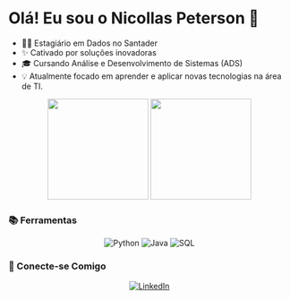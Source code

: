 # Olá! Eu sou o **Nicollas Peterson** 👋

- 👨‍💻 Estagiário em Dados no Santader
- ✨ Cativado por soluções inovadoras
- 🎓 Cursando Análise e Desenvolvimento de Sistemas (ADS)
- 💡 Atualmente focado em aprender e aplicar novas tecnologias na área de TI.

<p align="center">
  <img height="180em" src="https://github-readme-stats.vercel.app/api?username=nclpeterson&show_icons=true&theme=dark&include_all_commits=true&count_private=true"/>
  <img height="180em" src="https://github-readme-stats.vercel.app/api/top-langs/?username=nclpeterson&layout=compact&langs_count=7&theme=dark"/>
</p>

### 📚 Ferramentas

<p align="center">
  <img src="https://img.shields.io/badge/Python-3670A0?style=for-the-badge&logo=python&logoColor=ffdd54" alt="Python">
  <img src="https://img.shields.io/badge/Java-ED8B00?style=for-the-badge&logo=java&logoColor=white" alt="Java">
  <img src="https://img.shields.io/badge/SQL-025E8C?style=for-the-badge&logo=mysql&logoColor=white" alt="SQL">
</p>

### 🔗 Conecte-se Comigo

<p align="center">
  <a href="https://www.linkedin.com/in/nicollas-batista/" target="_blank">
    <img src="https://img.shields.io/badge/LinkedIn-0077B5?style=for-the-badge&logo=linkedin&logoColor=white" alt="LinkedIn">
  </a>
  </p>


